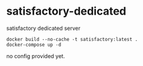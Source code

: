# satisfactory-dedicated

satisfactory dedicated server


```
docker build --no-cache -t satisfactory:latest .
docker-compose up -d
```

no config provided yet.
